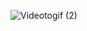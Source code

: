 ![Videotogif (2)](https://user-images.githubusercontent.com/81460172/216283278-b77d91c7-62ea-49a0-a2ce-1686d9cd5745.gif)
